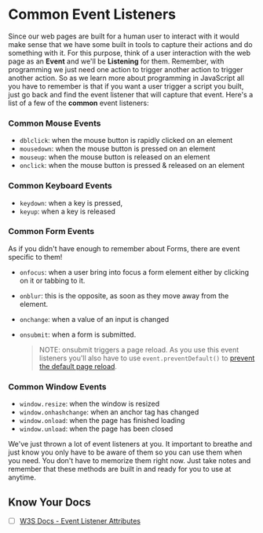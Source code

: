 # Common Event Listeners

Since our web pages are built for a human user to interact with it would make sense that we have some built in tools to capture their actions and do something with it. For this purpose, think of a user interaction with the web page as an **Event** and we'll be **Listening** for them. Remember, with programming we just need one action to trigger another action to trigger another action. So as we learn more about programming in JavaScript all you have to remember is that if you want a user trigger a script you built, just go back and find the event listener that will capture that event. Here's a list of a few of the **common** event listeners:

### Common Mouse Events

* `dblclick`: when the mouse button is rapidly clicked on an element
* `mousedown`: when the mouse button is pressed on an element
* `mouseup`: when the mouse button is released on an element
* `onclick`: when the mouse button is pressed & released on an element

### Common Keyboard Events

* `keydown`: when a key is pressed,
* `keyup`: when a key is released

### Common Form Events

As if you didn't have enough to remember about Forms, there are event specific to them!

* `onfocus`: when a user bring into focus a form element either by clicking on it or tabbing to it.
* `onblur`: this is the opposite, as soon as they move away from the element.
* `onchange`: when a value of an input is changed
* `onsubmit`: when a form is submitted.

  > NOTE: onsubmit triggers a page reload. As you use this event listeners you'll also have to use `event.preventDefault()` to [prevent the default page reload](https://www.w3schools.com/jsref/event_preventdefault.asp).

### Common Window Events

* `window.resize`: when the window is resized
* `window.onhashchange`: when an anchor tag has changed
* `window.onload`: when the page has finished loading
* `window.unload`: when the page has been closed

We've just thrown a lot of event listeners at you. It important to breathe and just know you only have to be aware of them so you can use them when you need. You don't have to memorize them right now. Just take notes and remember that these methods are built in and ready for you to use at anytime.

## Know Your Docs

- [ ] [W3S Docs - Event Listener Attributes](https://www.w3schools.com/tags/ref_eventattributes.asp)